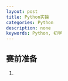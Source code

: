 ```yaml
---
layout: post
title: Python实操
categories: Python
description: none
keywords: Python, 初学
---
```

## 赛前准备

1. 

